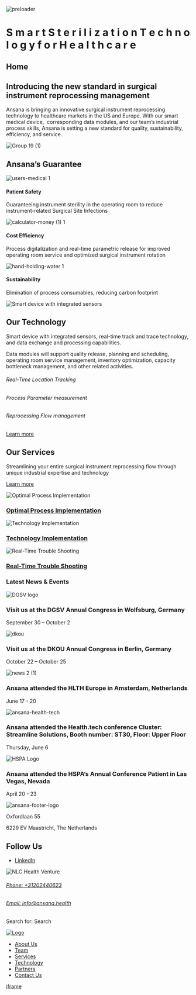 ![preloader](https://ansana.health/wp-content/uploads/2024/03/Artboard-4@2x-2.png)

# S    m    a    r    t        S    t    e    r    i    l    i    z    a    t    i    o    n            T    e    c    h    n    o    l    o    g    y        f    o    r        H    e    a    l    t    h    c    a    r    e

## Home

## Introducing the new standard in surgical instrument reprocessing management

Ansana is bringing an innovative surgical instrument reprocessing technology to healthcare markets in the US and Europe. With our smart medical device,  corresponding data modules, and our team’s industrial process skills, Ansana is setting a new standard for quality, sustainability, efficiency, and service.

![Group 19 (1)](https://ansana.health/wp-content/uploads/2024/04/Group-19-1.jpg)

## Ansana’s Guarantee

![users-medical 1](https://ansana.health/wp-content/uploads/2024/03/users-medical-1.png)

#### Patient Safety

Guaranteeing instrument sterility in the operating room to reduce instrument-related Surgical Site Infections

![calculator-money (1) 1](https://ansana.health/wp-content/uploads/2024/03/calculator-money-1-1.png)

#### Cost Efficiency

Process digitalization and real-time parametric release for improved operating room service and optimized surgical instrument rotation

![hand-holding-water 1](https://ansana.health/wp-content/uploads/2024/03/hand-holding-water-1.png)

#### Sustainability

Elimination of process consumables, reducing carbon footprint

![Smart device with integrated sensors](https://ansana.health/wp-content/uploads/2024/04/shutterstock_1721483695-1-1.jpg)

## Our Technology

Smart device with integrated sensors, real-time track and trace technology, and data exchange and processing capabilities.

Data modules will support quality release, planning and scheduling, operating room service management, inventory optimization, capacity bottleneck management, and other related activities.

###### Real-Time Location Tracking

###### Process Parameter measurement

###### Reprocessing Flow management

[Learn more](https://ansana.health/technology/ "Technology")

## Our Services

Streamlining your entire surgical instrument reprocessing flow through unique industrial expertise and technology

[Learn more](https://ansana.health/our-services/ "")

![Optimal Process Implementation](https://ansana.health/wp-content/uploads/2024/03/optimization-1.png)

### [Optimal Process Implementation](https://ansana.health/service/remote-processing-and-data-monitoring/)

![Technology Implementation](https://ansana.health/wp-content/uploads/2024/03/interactive-1.png)

### [Technology Implementation](https://ansana.health/service/real-time-troubleshooting/)

![Real-Time Trouble Shooting](https://ansana.health/wp-content/uploads/2024/03/troubleshooting-1.png)

### [Real-Time Trouble Shooting](https://ansana.health/service/continuous-improvement/)

### Latest News & Events

![DGSV logo](https://ansana.health/wp-content/uploads/2024/04/DGSV-1.jpg)

### Visit us at the DGSV Annual Congress in Wolfsburg, Germany

September 30 – October 2

![dkou](https://ansana.health/wp-content/uploads/2024/08/dkou.jpg)

### Visit us at the DKOU Annual Congress in Berlin, Germany

October 22 – October 25

![news 2 (1)](https://ansana.health/wp-content/uploads/2024/04/news-2-1.jpg)

### Ansana attended the HLTH Europe in Amsterdam, Netherlands

June 17 - 20

![ansana-health-tech](https://ansana.health/wp-content/uploads/2024/05/ansana-health-tech-2.jpg)

### Ansana attended the Health.tech conference  **Cluster**: Streamline Solutions, **Booth number**: ST30, **Floor**: Upper Floor

Thursday, June 6

![HSPA Logo](https://ansana.health/wp-content/uploads/2024/04/news-1.jpg)

### Ansana attended the HSPA’s Annual Conference Patient in Las Vegas, Nevada

April 20 - 23

![ansana-footer-logo](https://ansana.health/wp-content/uploads/2024/04/ansana-footer-logo.svg)

Oxfordlaan 55

6229 EV Maastricht, The Netherlands

## Follow Us

- [LinkedIn ](https://nl.linkedin.com/company/ansana)

![NLC Health Venture](https://ansana.health/wp-content/uploads/2024/04/logowhite-1-2.png)

###### [Phone: +31202440623](tel:8003888090)

###### [Email: info@ansana.health](mailto:thememove@denteeth.com)

Search for:
Search

[![Logo](https://ansana.health/wp-content/uploads/2024/03/logo-ansana.png)](https://ansana.health/)

- [About Us](https://ansana.health/about-us/)
- [Team](https://ansana.health/our-team/)
- [Services](https://ansana.health/our-services/)
- [Technology](https://ansana.health/technology/)
- [Partners](https://ansana.health/partners/)
- [Contact Us](https://ansana.health/contact-us/)

[iframe](https://www.google.com/recaptcha/api2/anchor?ar=1&k=6Ldu_kQfAAAAAAR3rRgdDmRz_thSQPwALEtbd9oX&co=aHR0cHM6Ly9hbnNhbmEuaGVhbHRoOjQ0Mw..&hl=en&v=X-oVtzDcTGjZVms4LEgykmCV&size=invisible&cb=p1qnc8e56hb4)
